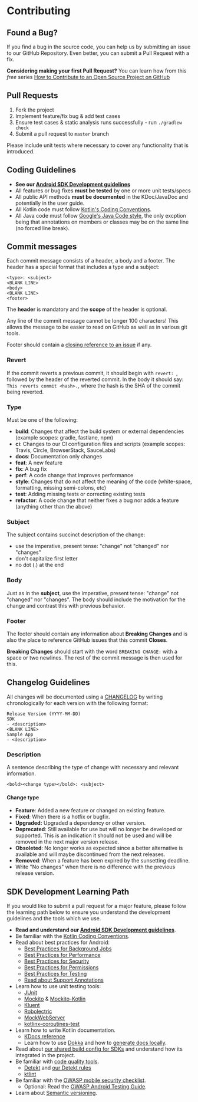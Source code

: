 # Contributing
## Found a Bug?
If you find a bug in the source code, you can help us by submitting an issue to our GitHub Repository. Even better, you can submit a Pull Request with a fix.

**Considering making your first Pull Request?** You can learn how from this *free* series [How to Contribute to an Open Source Project on GitHub](https://egghead.io/series/how-to-contribute-to-an-open-source-project-on-github)

## Pull Requests
1. Fork the project
2. Implement feature/fix bug & add test cases
3. Ensure test cases & static analysis runs successfully - run `./gradlew check`
4. Submit a pull request to `master` branch

Please include unit tests where necessary to cover any functionality that is introduced.

## Coding Guidelines
* **See our [Android SDK Development guidelines](https://github.com/rakutentech/mobile-sdk-guidelines/blob/master/android-sdk-development-guidelines.md)**
* All features or bug fixes **must be tested** by one or more unit tests/specs
* All public API methods **must be documented** in the KDoc/JavaDoc and potentially in the user guide.
* All Kotlin code must follow [Kotlin's Coding Conventions](https://kotlinlang.org/docs/reference/coding-conventions.html).
* All Java code must follow [Google's Java Code style](https://google.github.io/styleguide/javaguide.html), the only excption being that annotations on members or classes may be on the same line (no forced line break).

## Commit messages
Each commit message consists of a header, a body and a footer. The header has a special format that includes a type and a subject:

```
<type>: <subject>
<BLANK LINE>
<body>
<BLANK LINE>
<footer>
```

The **header** is mandatory and the **scope** of the header is optional.

Any line of the commit message cannot be longer 100 characters! This allows the message to be easier
to read on GitHub as well as in various git tools.

Footer should contain a [closing reference to an issue](https://help.github.com/articles/closing-issues-via-commit-messages/) if any.

### Revert
If the commit reverts a previous commit, it should begin with `revert: `, followed by the header of the reverted commit. In the body it should say: `This reverts commit <hash>.`, where the hash is the SHA of the commit being reverted.

### Type
Must be one of the following:

* **build**: Changes that affect the build system or external dependencies (example scopes: gradle, fastlane, npm)
* **ci**: Changes to our CI configuration files and scripts (example scopes: Travis, Circle, BrowserStack, SauceLabs)
* **docs**: Documentation only changes
* **feat**: A new feature
* **fix**: A bug fix
* **perf**: A code change that improves performance
* **style**: Changes that do not affect the meaning of the code (white-space, formatting, missing semi-colons, etc)
* **test**: Adding missing tests or correcting existing tests
* **refactor**: A code change that neither fixes a bug nor adds a feature (anything other than the above)

### Subject
The subject contains succinct description of the change:

* use the imperative, present tense: "change" not "changed" nor "changes"
* don't capitalize first letter
* no dot (.) at the end

### Body
Just as in the **subject**, use the imperative, present tense: "change" not "changed" nor "changes".
The body should include the motivation for the change and contrast this with previous behavior.

### Footer
The footer should contain any information about **Breaking Changes** and is also the place to
reference GitHub issues that this commit **Closes**.

**Breaking Changes** should start with the word `BREAKING CHANGE:` with a space or two newlines. The rest of the commit message is then used for this.

## Changelog Guidelines
All changes will be documented using a [CHANGELOG](https://github.com/rakutentech/android-miniapp/blob/master/CHANGELOG.md) by writing chronologically for each version with the following format:

```
Release Version (YYYY-MM-DD)
SDK
- <description>
<BLANK LINE>
Sample App
- <description>
```

### Description
A sentence describing the type of change with necessary and relevant information.

```
<bold><change type></bold>: <subject>
```

#### Change type
* **Feature**: Added a new feature or changed an existing feature.
* **Fixed**: When there is a hotfix or bugfix.
* **Upgraded:** Upgraded a dependency or other version.
* **Deprecated**: Still available for use but will no longer be developed or supported. This is an indication it should not be used and will be removed in the next major version release.
* **Obsoleted**: No longer works as expected since a better alternative is available and will maybe discontinued from the next releases.
* **Removed**: When a feature has been expired by the sunsetting deadline.
* Write "No changes" when there is no difference with the previous release version.

## SDK Development Learning Path

If you would like to submit a pull request for a major feature, please follow the learning path below to ensure you understand the development guidelines and the tools which we use.

* **Read and understand our [Android SDK Development guidelines](https://github.com/rakutentech/mobile-sdk-guidelines/blob/master/android-sdk-development-guidelines.md)**.
* Be familiar with the [Kotlin Coding Conventions](https://kotlinlang.org/docs/reference/coding-conventions.html).
* Read about best practices for Android:
    * [Best Practices for Background Jobs](https://developer.android.com/training/best-background)
    * [Best Practices for Performance](https://developer.android.com/topic/performance)
    * [Best Practices for Security](https://developer.android.com/topic/security)
    * [Best Practices for Permissions](https://developer.android.com/guide/topics/permissions/overview)
    * [Best Practices for Testing](https://developer.android.com/training/testing/index.html)
    * [Read about Support Annotations](https://developer.android.com/studio/write/annotations.html)
* Learn how to use unit testing tools:
    * [JUnit](https://junit.org/junit4/)
    * [Mockito](https://github.com/mockito/mockito) & [Mockito-Kotlin](https://github.com/nhaarman/mockito-kotlin)
    * [Kluent](https://github.com/MarkusAmshove/Kluent)
    * [Robolectric](http://robolectric.org/)
    * [MockWebServer](https://github.com/square/okhttp/tree/master/mockwebserver)
    * [kotlinx-coroutines-test](https://kotlin.github.io/kotlinx.coroutines/kotlinx-coroutines-test/)
* Learn how to write Kotlin documentation.
    * [KDocs reference](https://kotlinlang.org/docs/reference/kotlin-doc.html)
    * Learn how to use [Dokka](https://github.com/Kotlin/dokka) and how to [generate docs locally](../DEV.md#How-to-generate-KDocs-SDK-documentation-locally).
* Read about [our shared build config for SDKs](https://github.com/rakutentech/android-buildconfig) and understand how its integrated in the project.
* Be familiar with [code quality tools](https://github.com/rakutentech/android-buildconfig/tree/master/quality).
    * [Detekt](https://detekt.github.io/detekt/) and [our Detekt rules](https://github.com/rakutentech/android-buildconfig/blob/master/quality/detekt/detekt-config.yml)
    * [ktlint](https://github.com/pinterest/ktlint)
* Be familiar with the [OWASP mobile security checklist](https://github.com/OWASP/owasp-mstg/tree/master/Checklists).
    * Optional: Read the [OWASP Android Testing Guide](https://github.com/OWASP/owasp-mstg#android-testing-guide).
* Learn about [Semantic versioning](https://semver.org/spec/v2.0.0.html).
